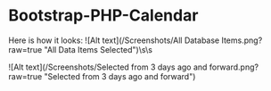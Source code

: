 # Bootstrap-PHP-Calendar

Here is how it looks:
![Alt text](/Screenshots/All Database Items.png?raw=true "All Data Items Selected")\s\s

![Alt text](/Screenshots/Selected from 3 days ago and forward.png?raw=true "Selected from 3 days ago and forward")